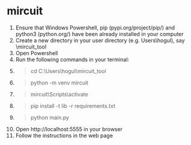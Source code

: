 # mircuit
1. Ensure that Windows Powershell, pip (pypi.org/project/pip/) and python3 (python.org/) have been already installed in your computer
2. Create a new directory in your user directory (e.g. Users\hogul), say \mircuit_tool
3. Open Powershell
4. Run the following commands in your terminal:
5. > cd C:\Users\hogul\mircuit_tool
6. > python -m venv mircuit
7. > mircuit\Scripts\activate
8. > pip install -t lib -r requirements.txt
9. > python main.py
10. Open http://localhost:5555 in your browser
11. Follow the instructions in the web page
